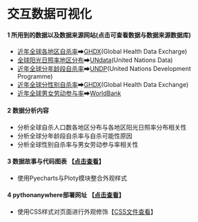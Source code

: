 # 交互数据可视化

#### 1 所用到的数据以及数据来源网站(点击可查看数据与数据来源数据库)
- [近年全球各地区自杀率](https://github.com/rakshasa219/interactive_visualization/blob/master/suiciderate5.csv)➡[GHDX](http://ghdx.healthdata.org/gbd-results-tool)(Global Health Data Excharge)
- [全球阳光日照率地区分布](https://github.com/rakshasa219/interactive_visualization/blob/master/sun.csv)➡[UNdata](http://data.un.org/)(United Nations Data)
- [近年全球分年龄段自杀率](https://github.com/rakshasa219/interactive_visualization/blob/master/compare.csv)➡[UNDP](http://hdr.undp.org/en/data)(United Nations Development Programme)
- [近年全球分性别自杀率](https://github.com/rakshasa219/interactive_visualization/blob/master/suicidebysex.csv)➡[GHDX](http://ghdx.healthdata.org/gbd-results-tool)(Global Health Data Exchange)
- [近年全球男女劳动参与率](https://github.com/rakshasa219/interactive_visualization/blob/master/work.csv)➡[WorldBank](https://data.worldbank.org/)

#### 2 数据分析内容
- 分析全球自杀人口数各地区分布与各地区阳光日照率分布相关性
- 分析全球分年龄段自杀率与自杀可能性原因
- 分析全球性别自杀率与男女劳动参与率相关性

#### 3 数据故事与代码图表 【[点击查看](http://nfunm171043007.gitee.io/interactive_visual_final/)】
- 使用Pyecharts与Ploty模块整合外观样式
#### 4 pythonanywhere部署网址 【[点击查看](http://qswing.pythonanywhere.com/)】
- 使用CSS样式对页面进行外观修饰【[CSS文件查看](https://github.com/rakshasa219/interactive_visualization/blob/master/hf.css)】
